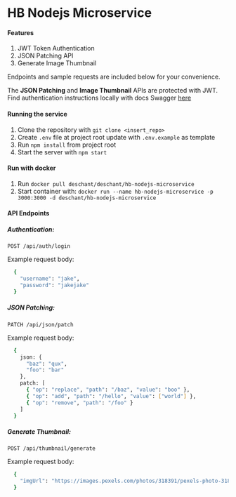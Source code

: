 # HB Nodejs Microservice

#### Features

1. JWT Token Authentication
2. JSON Patching API
3. Generate Image Thumbnail

Endpoints and sample requests are included below for your convenience.

The **JSON Patching** and **Image Thumbnail** APIs are protected with JWT. Find authentication instructions locally with docs Swagger [here](http://localhost:3000/docs)

#### Running the service

1. Clone the repository with `git clone <insert_repo>`
2. Create `.env` file at project root update with `.env.example` as template
3. Run `npm install` from project root
4. Start the server with `npm start`

#### Run with docker

1. Run `docker pull deschant/deschant/hb-nodejs-microservice`
2. Start container with: `docker run --name hb-nodejs-microservice -p 3000:3000 -d deschant/hb-nodejs-microservice`

#### API Endpoints

##### Authentication:

`POST /api/auth/login`

Example request body:

```bash
  {
    "username": "jake",
    "password": "jakejake"
  }
```

##### JSON Patching:

`PATCH /api/json/patch`

Example request body:

```bash
  {
    json: {
      "baz": "qux",
      "foo": "bar"
    },
    patch: [
      { "op": "replace", "path": "/baz", "value": "boo" },
      { "op": "add", "path": "/hello", "value": ["world"] },
      { "op": "remove", "path": "/foo" }
    ]
  }
```

##### Generate Thumbnail:

`POST /api/thumbnail/generate`

Example request body:

```bash
  {
    "imgUrl": "https://images.pexels.com/photos/318391/pexels-photo-318391.jpeg"
  }
```
